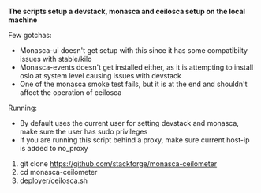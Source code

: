 **The scripts setup a devstack, monasca and ceilosca setup on the local machine**

Few gotchas:

- Monasca-ui doesn't get setup with this since it has some compatibilty issues with stable/kilo
- Monasca-events doesn't get installed either, as it is attempting to install oslo at system level causing issues with devstack
- One of the monasca smoke test fails, but it is at the end and shouldn't affect the operation of ceilosca

Running:

- By default uses the current user for setting devstack and monasca, make sure the user has sudo privileges
- If you are running this script behind a proxy, make sure current host-ip is added to no_proxy

1. git clone https://github.com/stackforge/monasca-ceilometer
2. cd monasca-ceilometer
3. deployer/ceilosca.sh
